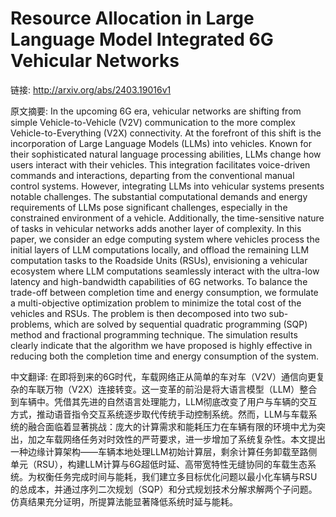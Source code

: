 # Resource Allocation in Large Language Model Integrated 6G Vehicular Networks

链接: http://arxiv.org/abs/2403.19016v1

原文摘要:
In the upcoming 6G era, vehicular networks are shifting from simple
Vehicle-to-Vehicle (V2V) communication to the more complex
Vehicle-to-Everything (V2X) connectivity. At the forefront of this shift is the
incorporation of Large Language Models (LLMs) into vehicles. Known for their
sophisticated natural language processing abilities, LLMs change how users
interact with their vehicles. This integration facilitates voice-driven
commands and interactions, departing from the conventional manual control
systems. However, integrating LLMs into vehicular systems presents notable
challenges. The substantial computational demands and energy requirements of
LLMs pose significant challenges, especially in the constrained environment of
a vehicle. Additionally, the time-sensitive nature of tasks in vehicular
networks adds another layer of complexity. In this paper, we consider an edge
computing system where vehicles process the initial layers of LLM computations
locally, and offload the remaining LLM computation tasks to the Roadside Units
(RSUs), envisioning a vehicular ecosystem where LLM computations seamlessly
interact with the ultra-low latency and high-bandwidth capabilities of 6G
networks. To balance the trade-off between completion time and energy
consumption, we formulate a multi-objective optimization problem to minimize
the total cost of the vehicles and RSUs. The problem is then decomposed into
two sub-problems, which are solved by sequential quadratic programming (SQP)
method and fractional programming technique. The simulation results clearly
indicate that the algorithm we have proposed is highly effective in reducing
both the completion time and energy consumption of the system.

中文翻译:
在即将到来的6G时代，车载网络正从简单的车对车（V2V）通信向更复杂的车联万物（V2X）连接转变。这一变革的前沿是将大语言模型（LLM）整合到车辆中。凭借其先进的自然语言处理能力，LLM彻底改变了用户与车辆的交互方式，推动语音指令交互系统逐步取代传统手动控制系统。然而，LLM与车载系统的融合面临着显著挑战：庞大的计算需求和能耗压力在车辆有限的环境中尤为突出，加之车载网络任务对时效性的严苛要求，进一步增加了系统复杂性。本文提出一种边缘计算架构——车辆本地处理LLM初始计算层，剩余计算任务卸载至路侧单元（RSU），构建LLM计算与6G超低时延、高带宽特性无缝协同的车载生态系统。为权衡任务完成时间与能耗，我们建立多目标优化问题以最小化车辆与RSU的总成本，并通过序列二次规划（SQP）和分式规划技术分解求解两个子问题。仿真结果充分证明，所提算法能显著降低系统时延与能耗。
